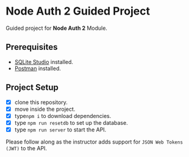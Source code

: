 # Node Auth 2 Guided Project

Guided project for **Node Auth 2** Module.

## Prerequisites

- [SQLite Studio](https://sqlitestudio.pl/index.rvt?act=download) installed.
- [Postman](https://www.postman.com/) installed.

## Project Setup

- [x] clone this repository.
- [x] move inside the project.
- [x] type`npm i` to download dependencies.
- [x] type `npm run resetdb` to set up the database.
- [x] type `npm run server` to start the API.

Please follow along as the instructor adds support for `JSON Web Tokens (JWT)` to the API.
